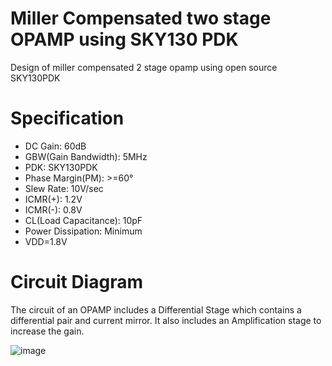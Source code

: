 # Miller Compensated two stage OPAMP using SKY130 PDK
Design of miller compensated 2 stage opamp using open source SKY130PDK

# Specification
- DC Gain: 60dB
- GBW(Gain Bandwidth): 5MHz
- PDK: SKY130PDK
- Phase Margin(PM): >=60°
- Slew Rate: 10V/sec
- ICMR(+): 1.2V
- ICMR(-): 0.8V
- CL(Load Capacitance): 10pF
- Power Dissipation: Minimum
- VDD=1.8V

# Circuit Diagram
The circuit of an OPAMP includes a Differential Stage which contains a differential pair and current mirror. It also includes an Amplification stage to increase the gain.

![image](https://github.com/chennakeshavadasa/Miller-Compensated-Two-stage-OPAMP-using-SKY130PDK/assets/123294639/9c016285-e9c8-4366-aa3d-c95bb129947a)
